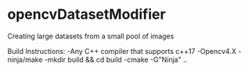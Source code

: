 # opencvDatasetModifier
Creating large datasets from a small pool of images


Build Instructions:
   -Any C++ compiler that supports c++17
   -Opencv4.X
   -ninja/make 
   -mkdir build && cd build
   -cmake -G"Ninja" ..
